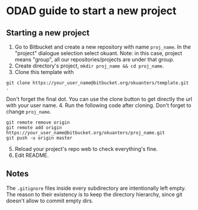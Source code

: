 # ODAD guide to start a new project

## Starting a new project

1. Go to Bitbucket and create a new repository with name `proj_name`. In the "project" dialogue selection select okuant.
Note: in this case, project means "group", all our repositories/projects are under that group.
2. Create directory's project,  `mkdir proj_name && cd proj_name`.
3. Clone this template with
```
git clone https://your_user_name@bitbucket.org/okuanters/template.git .
```
Don't forget the final dot. You can use the clone button to get directly the url with your user name.
4. Run the following code after cloning. Don't forget to change `proj_name`.
```
git remote remove origin
git remote add origin https://your_user_name@bitbucket.org/okuanters/proj_name.git
git push -u origin master
```
5. Reload your project's repo web to check everything's fine.
6. Edit README.

## Notes
The `.gitignore` files inside every subdirectory are intentionally left empty.
The reason to their existency is to keep the directory hierarchy, since git doesn't allow to commit empty dirs.